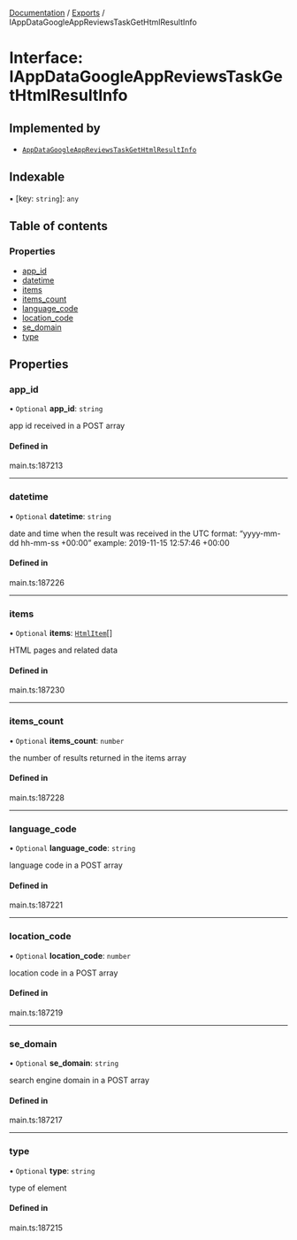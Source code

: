 [Documentation](../README.md) / [Exports](../modules.md) / IAppDataGoogleAppReviewsTaskGetHtmlResultInfo

# Interface: IAppDataGoogleAppReviewsTaskGetHtmlResultInfo

## Implemented by

- [`AppDataGoogleAppReviewsTaskGetHtmlResultInfo`](../classes/AppDataGoogleAppReviewsTaskGetHtmlResultInfo.md)

## Indexable

▪ [key: `string`]: `any`

## Table of contents

### Properties

- [app\_id](IAppDataGoogleAppReviewsTaskGetHtmlResultInfo.md#app_id)
- [datetime](IAppDataGoogleAppReviewsTaskGetHtmlResultInfo.md#datetime)
- [items](IAppDataGoogleAppReviewsTaskGetHtmlResultInfo.md#items)
- [items\_count](IAppDataGoogleAppReviewsTaskGetHtmlResultInfo.md#items_count)
- [language\_code](IAppDataGoogleAppReviewsTaskGetHtmlResultInfo.md#language_code)
- [location\_code](IAppDataGoogleAppReviewsTaskGetHtmlResultInfo.md#location_code)
- [se\_domain](IAppDataGoogleAppReviewsTaskGetHtmlResultInfo.md#se_domain)
- [type](IAppDataGoogleAppReviewsTaskGetHtmlResultInfo.md#type)

## Properties

### app\_id

• `Optional` **app\_id**: `string`

app id received in a POST array

#### Defined in

main.ts:187213

___

### datetime

• `Optional` **datetime**: `string`

date and time when the result was received
in the UTC format: “yyyy-mm-dd hh-mm-ss +00:00”
example:
2019-11-15 12:57:46 +00:00

#### Defined in

main.ts:187226

___

### items

• `Optional` **items**: [`HtmlItem`](../classes/HtmlItem.md)[]

HTML pages and related data

#### Defined in

main.ts:187230

___

### items\_count

• `Optional` **items\_count**: `number`

the number of results returned in the items array

#### Defined in

main.ts:187228

___

### language\_code

• `Optional` **language\_code**: `string`

language code in a POST array

#### Defined in

main.ts:187221

___

### location\_code

• `Optional` **location\_code**: `number`

location code in a POST array

#### Defined in

main.ts:187219

___

### se\_domain

• `Optional` **se\_domain**: `string`

search engine domain in a POST array

#### Defined in

main.ts:187217

___

### type

• `Optional` **type**: `string`

type of element

#### Defined in

main.ts:187215

